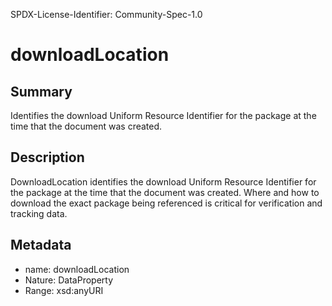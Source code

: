 SPDX-License-Identifier: Community-Spec-1.0

# downloadLocation

## Summary

Identifies the download Uniform Resource Identifier for the package at the time that the document was created.

## Description

DownloadLocation identifies the download Uniform Resource Identifier
for the package at the time that the document was created.
Where and how to download the exact package being referenced
is critical for verification and tracking data.

## Metadata

- name: downloadLocation
- Nature: DataProperty
- Range: xsd:anyURI
